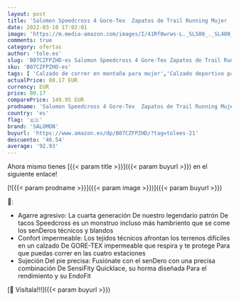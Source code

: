 ```yaml
---
layout: post
title: 'Salomon Speedcross 4 Gore-Tex  Zapatos de Trail Running Mujer  Bluebird/Icy Morn/Ebony  36 EU'
date: 2022-03-18 17:02:01
image: 'https://m.media-amazon.com/images/I/41Rf0wrws-L._SL500_._SL400_.jpg'
comments: true
category: ofertas
author: 'tole.es'
slug: 'B07CZFPZHD-es Salomon Speedcross 4 Gore-Tex Zapatos de Trail Running...'
sku: 'B07CZFPZHD-es'
tags: [ 'Calzado de correr en montaña para mujer','Calzado deportivo para mujer','Calzados de running para mujer','Zapatillas y calzado deportivo para mujer','Zapatos','Zapatos para mujer','Zapatos y complementos','salomon','zapatos', ]
actualPrice: 80.17 EUR
currency: EUR
price: 80.17
comparePrice: 149.95 EUR
prodname: 'Salomon Speedcross 4 Gore-Tex  Zapatos de Trail Running Mujer  Bluebird/Icy Morn/Ebony  36 EU'
country: 'es'
flag: '🇪🇸'
brand: 'SALOMON'
buyurl: 'https://www.amazon.es/dp/B07CZFPZHD/?tag=tolees-21'
descuento: '46.54'
average: '92.93'
---
```


Ahora mismo tienes [{{< param title >}}]({{< param buyurl >}}) en el siguiente enlace!

[![{{< param prodname >}}]({{< param image >}})]({{< param buyurl >}})

🔎:

- Agarre agresivo: La cuarta generación De nuestro legendario patrón De tacos Speedcross es un monstruo incluso más hambriento que se come los senDeros técnicos y blandos
- Confort impermeable: Los tejidos técnicos afrontan los terrenos difíciles en un calzado De GORE-TEX impermeable que respira y te protege Para que puedas correr en las cuatro estaciones
- Sujeción Del pie precisa: Fusiónate con el senDero con una precisa combinación De SensiFity Quicklace, su horma diseñada Para el rendimiento y su EndoFit

[🛒 Visítala!!!]({{< param buyurl >}})
